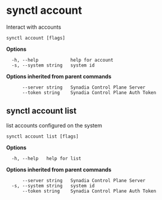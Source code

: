 # synctl account

Interact with accounts

```
synctl account [flags]
```

**Options**

```
  -h, --help            help for account
  -s, --system string   system id
```

**Options inherited from parent commands**

```
      --server string   Synadia Control Plane Server
      --token string    Synadia Control Plane Auth Token
```

## synctl account list

list accounts configured on the system

```
synctl account list [flags]
```

**Options**

```
  -h, --help   help for list
```

**Options inherited from parent commands**

```
      --server string   Synadia Control Plane Server
  -s, --system string   system id
      --token string    Synadia Control Plane Auth Token
```

